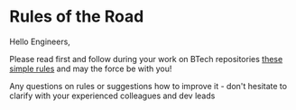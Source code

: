 # Rules of the Road

Hello Engineers,

Please read first and follow during your work on BTech repositories [these simple rules](https://github.com/btech-devcenter/.github-private/blob/main/profile/README.md) and may the force be with you!

Any questions on rules or suggestions how to improve it - don't hesitate to clarify with your experienced colleagues and dev leads
